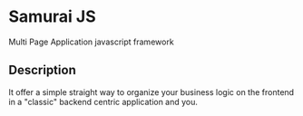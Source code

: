 # Samurai JS
Multi Page Application javascript framework

## Description

It offer a simple straight way to organize your business logic on the frontend in a "classic" backend centric application and you.
